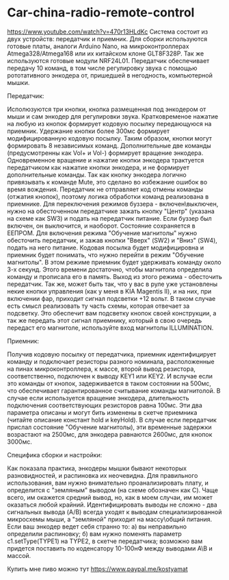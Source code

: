 # Car-china-radio-remote-control
https://www.youtube.com/watch?v=470r13HLdKc
Система состоит из двух устройств: передатчик и приемник. Для сборки используются готовые платы, аналоги Arduino Nano, на микроконтроллерах Atmega328/Atmega168 или их китайском клоне GLT8F328P. Так же используются готовые модули NRF24L01. Передатчик обеспечивает передачу 10 команд, в том числе регулировку звука с помощью рототативного энкодера от, пришедшей в негодность, компьютерной мышки.

Передатчик:

Исполюзуются три кнопки, кнопка размещенная под энкодером от мыши и сам энкодер для регулировки звука.
Кратковременое нажатие на любую из кнопок формирует кодовую посылку передающуюся на приемник. Удержание кнопки более 300мс формирует модифицированную кодовую посылку. Таким образом, кнопки могут формировать 8 независимых команд. Дополнительные две команды (предусмотренны как Vol+ и Vol-) формирует вращение энкодера.
Одновременное вращение и нажатие кнопки энкодера трактуется передатчиком как нажатие кнопки энкодера, и не формирует дополнительные команды. Так как кнопку энкодера логично привязывать к команде Mute, это сделано во избежание ошибок во время вождения.
Передатчик не отправляет код отмены команды (отжатия кнопок), поэтому логика обработки команд реализована в приемнике.
Для переключения режимов буззера - включен\выключен, нужно на обесточенном передатчике зажать кнопку "Центр" (указана на схеме как SW3) и подать на передатчик питание. Если буззер был включен, он выключится, и наоборот. Состояние сохраняется в ЕЕПРОМ.
Для включения режима "Обучение магнитолы" нужно обесточить передатчик, и зажав кнопки "Вверх" (SW2) и "Вниз" (SW4), подать на него питание. Кодовая посылка будет модифицировна и приемник будет понимать, что нужно перейти в режим "Обучение магнитолы". В этом режиме приемник будет удерживать команду около 3-х секунд. Этого времени достаточно, чтобы магнитола определила команду и прописала его в память. Выход из этого режима - обесточить передатчик.
Так же, может быть так, что у вас в руле уже установлены некие кнопки управления (как у меня в KIA Magentis II), и на них, при включении фар, приходит сигнал подсветки +12 вольт. В таком случае есть смысл реализовать ту часть схемы, которая отвечает за подсветку. Это обеспечит вам подсветку кнопок своей конструкции, а так же передать этот сигнал приемнику, который в свою очередь передаст его магнитоле, используйте вход магнитолы ILLUMINATION.

Приемник:

Получив кодовую посылку от передатчика, приемник идентифицирует команду и подключает резисторы разного номинала, расположенные на пинах микроконтроллера, к массе, второй вывод резистора, соответственно, подключен к выводу KEY1 или KEY2. И вслучае если это команды от кнопок, задерживается в таком состоянии на 500мс, что обеспечивает гарантированное считывание команды магнитолой. В случае если используется вращение энкодера, длительность подключения соответствующих резисторов равна 100мс.
Эти два параметра описаны и могут бить изменены в скетче приемника (читайте описание констант hold и keyHold).
В случае если передатчик прислал состояние "Обучение магнитолы), эти временные задержки возрастают на 2500мс, для энкодера равнаются 2600мс, для кнопок 3000мс.


Специфика сборки и настройки:

Как показала практика, энкодеры мышки бывают некоторых разновидностей, и распиновка их неочевидна. Для правильного использования, вам нужно внимательно проанализировать плату, и определится с "земляным" выводом (на схеме обозначен как C). Чаще всего, им окажется средний вывод, но, как в моем случаи, им может оказаться любой крайний. Идентифицировать выводы не сложно -  два сигнальных вывода (A/B) всегда уходят к выводам специализированной микросхемы мыши, а "земляной" приходит на массу\общий питания.
Если ваш энкодер ведет себя странно то: а) вы неправильно определили распиновку; б) вам нужно поменять параметр c1.setType(TYPE1) на TYPE2, в скетче передатчика; возможно вам придется поставить по коденсатору 10-100нФ между выводами A\B и массой.

Купить мне пиво можно тут https://www.paypal.me/kostyamat
